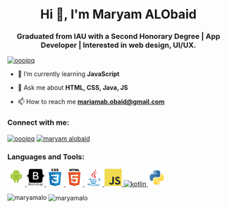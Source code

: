 <h1 align="center">Hi 👋, I'm Maryam ALObaid</h1>
<h3 align="center">Graduated from IAU with a Second Honorary Degree | App Developer | Interested in web design, UI/UX.</h3>

<p align="left"> <a href="https://twitter.com/oooipq" target="blank"><img src="https://img.shields.io/twitter/follow/oooipq?logo=twitter&style=for-the-badge" alt="oooipq" /></a> </p>

- 🌱 I’m currently learning **JavaScript**

- 💬 Ask me about **HTML, CSS, Java, JS**

- 📫 How to reach me **mariamab.obaid@gmail.com**

<h3 align="left">Connect with me:</h3>
<p align="left">
<a href="https://twitter.com/oooipq" target="blank"><img align="center" src="https://raw.githubusercontent.com/rahuldkjain/github-profile-readme-generator/master/src/images/icons/Social/twitter.svg" alt="oooipq" height="30" width="40" /></a>
<a href="https://linkedin.com/in/maryam alobaid" target="blank"><img align="center" src="https://raw.githubusercontent.com/rahuldkjain/github-profile-readme-generator/master/src/images/icons/Social/linked-in-alt.svg" alt="maryam alobaid" height="30" width="40" /></a>
</p>

<h3 align="left">Languages and Tools:</h3>
<p align="left"> <a href="https://developer.android.com" target="_blank" rel="noreferrer"> <img src="https://raw.githubusercontent.com/devicons/devicon/master/icons/android/android-original-wordmark.svg" alt="android" width="40" height="40"/> </a> <a href="https://getbootstrap.com" target="_blank" rel="noreferrer"> <img src="https://raw.githubusercontent.com/devicons/devicon/master/icons/bootstrap/bootstrap-plain-wordmark.svg" alt="bootstrap" width="40" height="40"/> </a> <a href="https://www.w3schools.com/css/" target="_blank" rel="noreferrer"> <img src="https://raw.githubusercontent.com/devicons/devicon/master/icons/css3/css3-original-wordmark.svg" alt="css3" width="40" height="40"/> </a> <a href="https://www.w3.org/html/" target="_blank" rel="noreferrer"> <img src="https://raw.githubusercontent.com/devicons/devicon/master/icons/html5/html5-original-wordmark.svg" alt="html5" width="40" height="40"/> </a> <a href="https://www.java.com" target="_blank" rel="noreferrer"> <img src="https://raw.githubusercontent.com/devicons/devicon/master/icons/java/java-original.svg" alt="java" width="40" height="40"/> </a> <a href="https://developer.mozilla.org/en-US/docs/Web/JavaScript" target="_blank" rel="noreferrer"> <img src="https://raw.githubusercontent.com/devicons/devicon/master/icons/javascript/javascript-original.svg" alt="javascript" width="40" height="40"/> </a> <a href="https://kotlinlang.org" target="_blank" rel="noreferrer"> <img src="https://www.vectorlogo.zone/logos/kotlinlang/kotlinlang-icon.svg" alt="kotlin" width="40" height="40"/> </a> <a href="https://www.python.org" target="_blank" rel="noreferrer"> <img src="https://raw.githubusercontent.com/devicons/devicon/master/icons/python/python-original.svg" alt="python" width="40" height="40"/> </a> </p>

<p><img align="left" src="https://github-readme-stats.vercel.app/api/top-langs?username=maryamalo&show_icons=true&locale=en&layout=compact" alt="maryamalo" /></p>

<p>&nbsp;<img align="center" src="https://github-readme-stats.vercel.app/api?username=maryamalo&show_icons=true&locale=en" alt="maryamalo" /></p>
